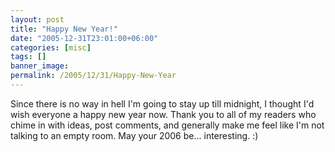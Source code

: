 ```yaml
---
layout: post
title: "Happy New Year!"
date: "2005-12-31T23:01:00+06:00"
categories: [misc]
tags: []
banner_image: 
permalink: /2005/12/31/Happy-New-Year
---
```


Since there is no way in hell I'm going to stay up till midnight, I thought I'd wish everyone a happy new year now. Thank you to all of my readers who chime in with ideas, post comments, and generally make me feel like I'm not talking to an empty room. May your 2006 be... interesting. :)